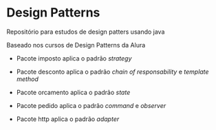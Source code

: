 # Design Patterns
Repositório para estudos de design patters usando java 

Baseado nos cursos de Design Patterns da Alura 

- Pacote imposto aplica o padrão *strategy*

- Pacote desconto aplica o padrão *chain of responsability* e *template method*

- Pacote orcamento aplica o padrão *state*

- Pacote pedido aplica o padrão *command* e *observer*

- Pacote http aplica o padrão *adapter*